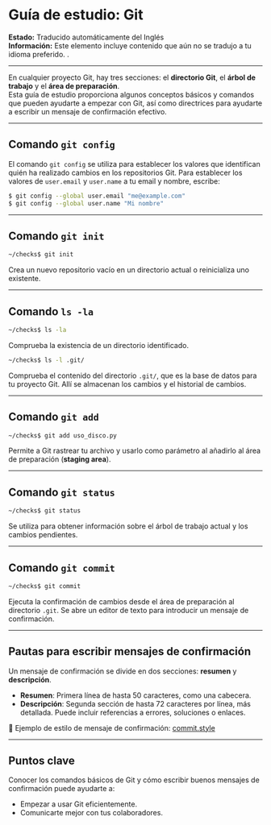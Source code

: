 
# Guía de estudio: Git

**Estado:** Traducido automáticamente del Inglés  
**Información:** Este elemento incluye contenido que aún no se tradujo a tu idioma preferido. .

---

En cualquier proyecto Git, hay tres secciones: el **directorio Git**, el **árbol de trabajo** y el **área de preparación**.  
Esta guía de estudio proporciona algunos conceptos básicos y comandos que pueden ayudarte a empezar con Git, así como directrices para ayudarte a escribir un mensaje de confirmación efectivo.

---

## Comando `git config`

El comando `git config` se utiliza para establecer los valores que identifican quién ha realizado cambios en los repositorios Git. Para establecer los valores de `user.email` y `user.name` a tu email y nombre, escribe:

```bash
$ git config --global user.email "me@example.com"
$ git config --global user.name "Mi nombre"
```

---

## Comando `git init`

```bash
~/checks$ git init
```

Crea un nuevo repositorio vacío en un directorio actual o reinicializa uno existente.

---

## Comando `ls -la`

```bash
~/checks$ ls -la
```

Comprueba la existencia de un directorio identificado.

```bash
~/checks$ ls -l .git/
```

Comprueba el contenido del directorio `.git/`, que es la base de datos para tu proyecto Git. Allí se almacenan los cambios y el historial de cambios.

---

## Comando `git add`

```bash
~/checks$ git add uso_disco.py
```

Permite a Git rastrear tu archivo y usarlo como parámetro al añadirlo al área de preparación (**staging area**).

---

## Comando `git status`

```bash
~/checks$ git status
```

Se utiliza para obtener información sobre el árbol de trabajo actual y los cambios pendientes.

---

## Comando `git commit`

```bash
~/checks$ git commit
```

Ejecuta la confirmación de cambios desde el área de preparación al directorio `.git`. Se abre un editor de texto para introducir un mensaje de confirmación.

---

## Pautas para escribir mensajes de confirmación

Un mensaje de confirmación se divide en dos secciones: **resumen** y **descripción**.

- **Resumen**: Primera línea de hasta 50 caracteres, como una cabecera.
- **Descripción**: Segunda sección de hasta 72 caracteres por línea, más detallada. Puede incluir referencias a errores, soluciones o enlaces.

🔗 Ejemplo de estilo de mensaje de confirmación: [commit.style](https://commit.style/)

---

## Puntos clave

Conocer los comandos básicos de Git y cómo escribir buenos mensajes de confirmación puede ayudarte a:
- Empezar a usar Git eficientemente.
- Comunicarte mejor con tus colaboradores.
